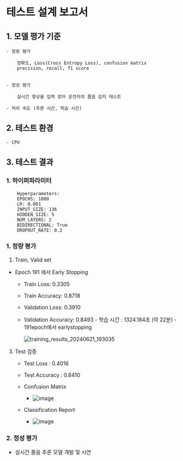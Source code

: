 # 테스트 설계 보고서

## 1. 모델 평가 기준
    - 정량 평가
        
        정확도, Loss(Cross Entropy Loss), confusion matrix
        precision, recall, f1 score

        
    - 정성 평가
        
        실시간 영상을 입력 받아 운전자의 졸음 감지 테스트
        
    - 처리 속도 (추론 시간, 학습 시간)
      
## 2. 테스트 환경

    - CPU
  
      
## 3. 테스트 결과

### 1. 하이퍼파라미터
        Hyperparameters:
        EPOCHS: 1000
        LR: 0.001
        INPUT_SIZE: 136
        HIDDEN_SIZE: 5
        NUM_LAYERS: 2
        BIDIRECTIONAL: True
        DROPOUT_RATE: 0.2

### 1. 정량 평가

   1. Train, Valid set

   - Epoch 191 에서 Early Stopping
     -  Train Loss: 0.3305
     -  Train Accuracy: 0.8718
     - Validation Loss: 0.3910
     -  Validation Accuracy: 0.8493
    - 학습 시간 : 1324.184초 (약 22분)  - 191epoch에서 earlystopping 

        ![training_results_20240621_193035](https://github.com/Playdata-G-DA35/DA35-4th---DriverDrowsinessDetection/assets/156928146/9fef6195-be17-429d-8eaf-55a80fb9aaa9)
      
3. Test 검증 

   - Test Loss :  0.4016
   - Test Accuracy : 0.8410
     
    - Confusion Matrix
        - ![image](https://github.com/Playdata-G-DA35/DA35-4th---DriverDrowsinessDetection/assets/156928146/1ffd2367-c3d9-4dd0-aafd-f68b6a421e63)
    - Classification Report
        - ![image](https://github.com/Playdata-G-DA35/DA35-4th---DriverDrowsinessDetection/assets/156928146/b2ddd6fc-b570-448d-ad3b-6c9d27f1c905)


### 2. 정성 평가
- 실시간 졸음 추론 모델 개발 및 시연  


